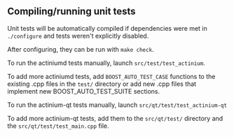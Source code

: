 Compiling/running unit tests
------------------------------------

Unit tests will be automatically compiled if dependencies were met in `./configure`
and tests weren't explicitly disabled.

After configuring, they can be run with `make check`.

To run the actiniumd tests manually, launch `src/test/test_actinium`.

To add more actiniumd tests, add `BOOST_AUTO_TEST_CASE` functions to the existing
.cpp files in the `test/` directory or add new .cpp files that
implement new BOOST_AUTO_TEST_SUITE sections.

To run the actinium-qt tests manually, launch `src/qt/test/test_actinium-qt`

To add more actinium-qt tests, add them to the `src/qt/test/` directory and
the `src/qt/test/test_main.cpp` file.
